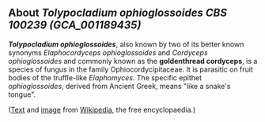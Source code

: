 About *Tolypocladium ophioglossoides CBS 100239 (GCA\_001189435)* 
-----------------------------------------------------------------



***Tolypocladium ophioglossoides***, also known by two of its better
known synonyms *Elaphocordyceps ophioglossoides* and *Cordyceps
ophioglossoides* and commonly known as the **goldenthread cordyceps**,
is a species of fungus in the family Ophiocordycipitaceae. It is
parasitic on fruit bodies of the truffle-like *Elaphomyces*. The
specific epithet *ophioglossoides*, derived from Ancient Greek, means
\"like a snake\'s tongue\".

([Text](http://en.wikipedia.org/wiki/Tolypocladium_ophioglossoides) and
[image](https://commons.wikimedia.org/wiki/File:Elaphocordyceps.ophioglossoides.-.lindsey.jpg)
from [Wikipedia](http://en.wikipedia.org/), the free encyclopaedia.)
